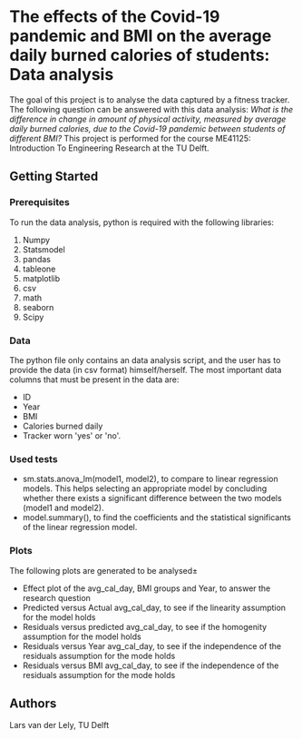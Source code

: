 # The effects of the Covid-19 pandemic and BMI on the average daily burned calories of students: Data analysis
The goal of this project is to analyse the data captured by a fitness tracker. The following question can be answered with this data analysis:
_What is the difference in change in amount of physical activity, measured by average daily burned calories, due to the Covid-19 pandemic between students of different BMI?_
This project is performed for the course ME41125: Introduction To Engineering Research at the TU Delft.

## Getting Started

### Prerequisites
To run the data analysis, python is required with the following libraries:
1. Numpy
2. Statsmodel
3. pandas
4. tableone
5. matplotlib
6. csv
7. math
8. seaborn
9. Scipy

### Data
The python file only contains an data analysis script, and the user has to provide the data (in csv format) himself/herself.
The most important data columns that must be present in the data are: 
- ID
- Year
- BMI
- Calories burned daily
- Tracker worn 'yes' or 'no'.

### Used tests
- sm.stats.anova_lm(model1, model2), to compare to linear regression models. This helps selecting an appropriate model by concluding whether there exists a significant difference between the two models (model1 and model2).
- model.summary(), to find the coefficients and the statistical significants of the linear regression model.

### Plots
The following plots are generated to be analysed±
- Effect plot of the avg_cal_day, BMI groups and Year, to answer the research question
- Predicted versus Actual avg_cal_day, to see if the linearity assumption for the model holds
- Residuals versus predicted avg_cal_day, to see if the homogenity assumption for the model holds
- Residuals versus Year avg_cal_day, to see if the independence of the residuals assumption for the mode holds
- Residuals versus BMI avg_cal_day, to see if the independence of the residuals assumption for the mode holds

## Authors
Lars van der Lely, TU Delft
